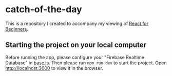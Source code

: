 # catch-of-the-day

This is a repository I created to accompany my viewing of [React for Beginners](https://github.com/wesbos/React-For-Beginners-Starter-Files).

## Starting the project on your local computer

Before running the app, please configure your "Firebase Realtime Database" in [base.js](https://github.com/andregmoeller/catch-of-the-day/blob/master/src/base.js). Then please run `npm run dev` to start the project. Open [http://localhost:3000](http://localhost:3000) to view it in the browser.
